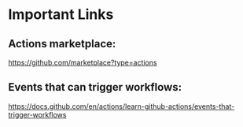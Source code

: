 # Important Links

## Actions marketplace:

https://github.com/marketplace?type=actions

## Events that can trigger workflows:

https://docs.github.com/en/actions/learn-github-actions/events-that-trigger-workflows
